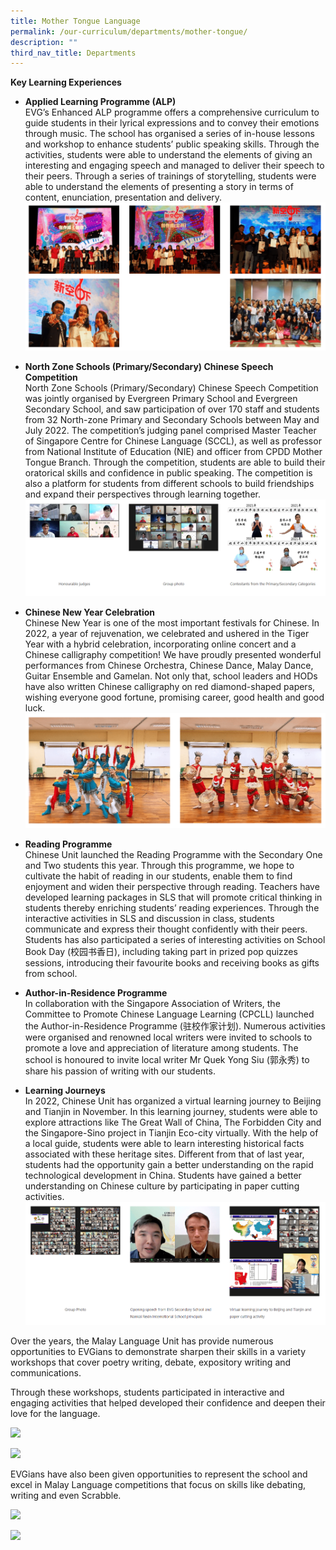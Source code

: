 ```yaml
---
title: Mother Tongue Language
permalink: /our-curriculum/departments/mother-tongue/
description: ""
third_nav_title: Departments
---
```

**Key Learning Experiences**
* **Applied Learning Programme (ALP)**   
EVG’s Enhanced ALP programme offers a comprehensive curriculum to guide students in their lyrical expressions and to convey their emotions through music. The school has organised a series of in-house lessons and workshop to enhance students’ public speaking skills. Through the activities, students were able to understand the elements of giving an interesting and engaging speech and managed to deliver their speech to their peers. Through a series of trainings of storytelling, students were able to understand the elements of presenting a story in terms of content, enunciation, presentation and delivery.![](/images/Our%20Curriculum/Departments/MTL%20Department/Chinese%20Language/C27.png)

* **North Zone Schools (Primary/Secondary) Chinese Speech Competition**  
North Zone Schools (Primary/Secondary) Chinese Speech Competition was jointly organised by Evergreen Primary School and Evergreen Secondary School, and saw participation of over 170 staff and students from 32 North-zone Primary and Secondary Schools between May and July 2022.  The competition’s judging panel comprised Master Teacher of Singapore Centre for Chinese Language (SCCL), as well as professor from National Institute of Education (NIE) and officer from CPDD Mother Tongue Branch. Through the competition, students are able to build their oratorical skills and confidence in public speaking. The competition is also a platform for students from different schools to build friendships and expand their perspectives through learning together.![](/images/Our%20Curriculum/Departments/MTL%20Department/Chinese%20Language/C7.png)
* **Chinese New Year Celebration**  
Chinese New Year is one of the most important festivals for Chinese. In 2022, a year of rejuvenation, we celebrated and ushered in the Tiger Year with a hybrid celebration, incorporating online concert and a Chinese calligraphy competition! We have proudly presented wonderful performances from Chinese Orchestra, Chinese Dance, Malay Dance, Guitar Ensemble and Gamelan. Not only that, school leaders and HODs have also written Chinese calligraphy on red diamond-shaped papers, wishing everyone good fortune, promising career, good health and good luck.![](/images/Our%20Curriculum/Departments/MTL%20Department/Chinese%20Language/C22.png)
* **Reading Programme**  
Chinese Unit launched the Reading Programme with the Secondary One and Two students this year.  Through this programme, we hope to cultivate the habit of reading in our students, enable them to find enjoyment and widen their perspective through reading. Teachers have developed learning packages in SLS that will promote critical thinking in students thereby enriching students’ reading experiences. Through the interactive activities in SLS and discussion in class, students communicate and express their thought confidently with their peers. Students has also participated a series of interesting activities on School Book Day (校园书香日), including taking part in prized pop quizzes sessions, introducing their favourite books and receiving books as gifts from school.

* **Author-in-Residence Programme**  
  In collaboration with the Singapore Association of Writers, the Committee to Promote Chinese Language Learning (CPCLL) launched the Author-in-Residence Programme (驻校作家计划).  Numerous activities were organised and renowned local writers were invited to schools to promote a love and appreciation of literature among students. The school is honoured to invite local writer Mr Quek Yong Siu (郭永秀) to share his passion of writing with our students. 
* **Learning Journeys**  
In 2022, Chinese Unit has organized a virtual learning journey to Beijing and Tianjin in November. In this learning journey, students were able to explore attractions like The Great Wall of China, The Forbidden City and the Singapore-Sino project in Tianjin Eco-city virtually.  With the help of a local guide, students were able to learn interesting historical facts associated with these heritage sites. Different from that of last year, students had the opportunity gain a better understanding on the rapid technological development in China. Students have gained a better understanding on Chinese culture by participating in paper cutting activities.![](/images/Our%20Curriculum/Departments/MTL%20Department/Chinese%20Language/C12.png)


Over the years, the Malay Language Unit has provide numerous opportunities to EVGians to demonstrate sharpen their skills in a variety workshops that cover poetry writing, debate, expository writing and communications.

Through these workshops, students participated in interactive and engaging activities that helped developed their confidence and deepen their love for the language.

**![](https://lh5.googleusercontent.com/M-wupefVy3qxfK0QHo6I-ll0hkgPvjD_pjDiHr_XNLBHhO1r-4TM-bFUFyn8YUOYodgAeD1FEuYfNGPhFk3B9iRbpt6kS6kLFde6Z51YGzG7kUAZYZv-FloCw9LO0bp0FJvGFR1bwI1nrthW-sXDoA=s2048)**

**![](https://lh6.googleusercontent.com/139lukPoSgsz81PpYLygWlup-YswZdw7Ogqpcypcffc_XK2xY6gzae6T2z_3F86zAvZTliPS-xgJXzc3gw4v5-HlvYUGtFM0OtJoChySrNvzteC9aXak4CmrFst5LdDK7mKQ6Jn70Wz9fkCTel3H=s2048)**

EVGians have also been given opportunities to represent the school and excel in Malay Language competitions that focus on skills like debating, writing and even Scrabble. 

**![](https://lh3.googleusercontent.com/JrGhA8lykILwKBtOjnWQ9UiGGyKxJ3OjPa5fwY10SxDZSoTB2I9ccJDN9RNs456xlrAKUTbRaVXzm-4k_hYMOnhyQac3gUDtnWNkF3-L5RYOcAcnri1X1imX1hIACF7-lmbhJI2yF1taz-sGWugtug=s2048)**

**![](https://lh4.googleusercontent.com/0zt1yLYoce3oB7YshaEyZdAWRrrnP5N4pdLdqNEWlY469nmBfeAKzU2Q0XghtuC9RL5LPKL4c60jW5fIySe9mPRfkwjnws27CwzfCLLI3FvYNv3bidveEpEhJvb_EAcHEN6IY091tuLtZU0bu_9x=s2048)**


